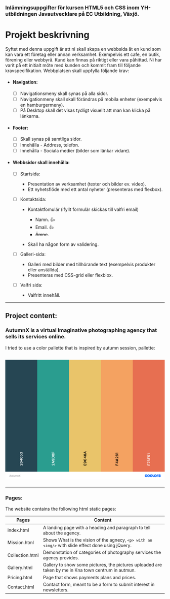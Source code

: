 ### Inlämningsuppgifter för kursen HTML5 och CSS inom YH-utbildningen Javautvecklare på EC Utbildning, Växjö.

# Projekt beskrivning

Syftet med denna uppgift är att ni skall skapa en webbsida åt en kund som kan vara ett företag eller annan verksamhet.
Exempelvis ett cafe, en butik, förening eller webbyrå. Kund kan finnas på riktigt eller vara påhittad. Ni har varit på
ett initialt möte med kunden och kommit fram till följande kravspecifikation. Webbplatsen skall uppfylla följande krav:

- #### Navigation:

  - [ ] Navigationsmeny skall synas på alla sidor.
  - [ ] Navigationmeny skall skall förändras på mobila enheter (exempelvis en hamburgermeny).
  - [ ] På Desktop skall det visas tydligt visuellt att man kan klicka på länkarna.

- #### Footer:

  - [ ] Skall synas på samtliga sidor.
  - [ ] Innehålla - Address, telefon.
  - [ ] Innehålla - Sociala medier (bilder som länkar vidare).

- #### Webbsidor skall innehålla:

  - [ ] Startsida:

    - Presentation av verksamhet (texter och bilder ev. video).
    - Ett nyhetsflöde med ett antal nyheter (presenteras med flexbox).

  - [ ] Kontaktsida:

    - Kontaktfomulär (ifyllt formulär skickas till valfri email)

      - Namn. :+1:
      - Email. :+1:
      - ~~Ämne~~.

    - Skall ha någon form av validering.

  - [ ] Galleri-sida:

    - Galleri med bilder med tillhörande text (exempelvis produkter eller anställda).
    - Presenteras med CSS-grid eller flexblox.

  - [ ] Valfri sida:
    - Valfritt innehåll.

---

## Project content:

### AutumnX is a virtual Imaginative photographing agency that sells its services online.

I tried to use a color pallette that is inspired by autumn session, pallette:

## ![Image of Pallette](./images/AutumnX.png)

---

### Pages:

The website contains the following html static pages:

| Pages           | Content                                                                                             |
| --------------- | --------------------------------------------------------------------------------------------------- |
| index.html      | A landing page with a heading and paragraph to tell about the agency.                               |
| Mission.html    | Shows What is the vision of the agnecy, `<p> with an <img/>` with slide effect done using jQuery.   |
| Collection.html | Demonstation of categories of photography services the agency provides.                             |
| Gallery.html    | Gallery to show some pictures, the pictures uploaded are taken by me in Kna town centrum in autmun. |
| Pricing.html    | Page that shows payments plans and prices.                                                          |
| Contact.html    | Contact form, meant to be a form to submit interest in newsletters.                                 |
